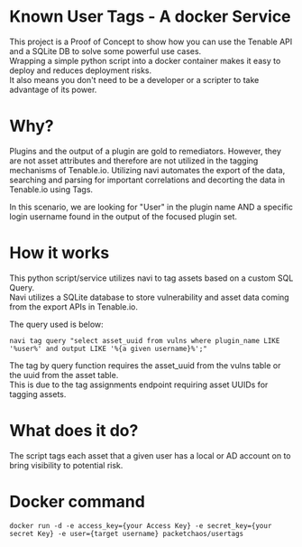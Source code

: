 # Known User Tags - A docker Service

This project is a Proof of Concept to show how you can use the Tenable API and a SQLite DB to solve some powerful use cases.  
Wrapping a simple python script into a docker container makes it easy to deploy and reduces deployment risks.  
It also means you don't need to be a developer or a scripter to take advantage of its power.

# Why?

Plugins and the output of a plugin are gold to remediators.  However, they are not asset attributes and therefore are not utilized in the tagging mechanisms of Tenable.io.
Utilizing navi automates the export of the data, searching and parsing for important correlations and decorting the data in Tenable.io using Tags.

In this scenario, we are looking for "User" in the plugin name AND a specific login username found in the output of the focused plugin set.

# How it works

This python script/service utilizes navi to tag assets based on a custom SQL Query.  
Navi utilizes a SQLite database to store vulnerability and asset data coming from the export APIs in Tenable.io.

The query used is below:

    navi tag query "select asset_uuid from vulns where plugin_name LIKE '%user%' and output LIKE '%{a given username}%';"

The tag by query function requires the asset_uuid from the vulns table or the uuid from the asset table.  
This is due to the tag assignments endpoint requiring asset UUIDs for tagging assets.

# What does it do?

The script tags each asset that a given user has a local or AD account on to bring visibility to potential risk.


# Docker command
    docker run -d -e access_key={your Access Key} -e secret_key={your secret Key} -e user={target username} packetchaos/usertags
